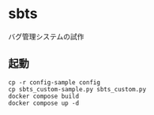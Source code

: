 # sbts

バグ管理システムの試作

## 起動

```
cp -r config-sample config
cp sbts_custom-sample.py sbts_custom.py
docker compose build
docker compose up -d
```
